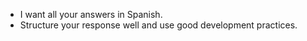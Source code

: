 - I want all your answers in Spanish.
- Structure your response well and use good development practices.